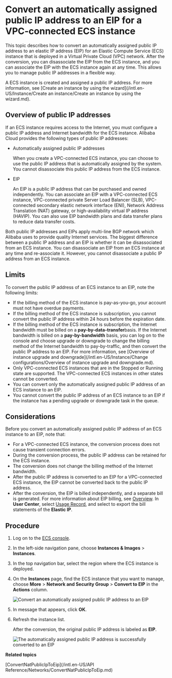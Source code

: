 # Convert an automatically assigned public IP address to an EIP for a VPC-connected ECS instance

This topic describes how to convert an automatically assigned public IP address to an elastic IP address \(EIP\) for an Elastic Compute Service \(ECS\) instance that is deployed in a Virtual Private Cloud \(VPC\) network. After the conversion, you can disassociate the EIP from the ECS instance, and you can associate the EIP with the ECS instance again at any time. This allows you to manage public IP addresses in a flexible way.

A ECS instance is created and assigned a public IP address. For more information, see [Create an instance by using the wizard](/intl.en-US/Instance/Create an instance/Create an instance by using the wizard.md).

## Overview of public IP addresses

If an ECS instance requires access to the Internet, you must configure a public IP address and Internet bandwidth for the ECS instance. Alibaba Cloud provides the following types of public IP addresses:

-   Automatically assigned public IP addresses

    When you create a VPC-connected ECS instance, you can choose to use the public IP address that is automatically assigned by the system. You cannot disassociate this public IP address from the ECS instance.

-   EIP

    An EIP is a public IP address that can be purchased and owned independently. You can associate an EIP with a VPC-connected ECS instance, VPC-connected private Server Load Balancer \(SLB\), VPC-connected secondary elastic network interface \(ENI\), Network Address Translation \(NAT\) gateway, or high-availability virtual IP address \(HAVIP\). You can also use EIP bandwidth plans and data transfer plans to reduce data transfer costs.


Both public IP addresses and EIPs apply multi-line BGP network which Alibaba uses to provide quality Internet services. The biggest difference between a public IP address and an EIP is whether it can be disassociated from an ECS instance. You can disassociate an EIP from an ECS instance at any time and re-associate it. However, you cannot disassociate a public IP address from an ECS instance.

## Limits

To convert the public IP address of an ECS instance to an EIP, note the following limits:

-   If the billing method of the ECS instance is pay-as-you-go, your account must not have overdue payments.
-   If the billing method of the ECS instance is subscription, you cannot convert the public IP address within 24 hours before the expiration date.
-   If the billing method of the ECS instance is subscription, the Internet bandwidth must be billed on a **pay-by-data-transfer**basis. If the Internet bandwidth is billed on a **pay-by-bandwidth** basis, you can log on to the console and choose upgrade or downgrade to change the billing method of the Internet bandwidth to pay-by-traffic, and then convert the public IP address to an EIP. For more information, see [Overview of instance upgrade and downgrade](/intl.en-US/Instance/Change configurations/Overview of instance upgrade and downgrade.md).
-   Only VPC-connected ECS instances that are in the Stopped or Running state are supported. The VPC-connected ECS instances in other states cannot be converted.
-   You can convert only the automatically assigned public IP address of an ECS instance to an EIP.
-   You cannot convert the public IP address of an ECS instance to an EIP if the instance has a pending upgrade or downgrade task in the queue.

## Considerations

Before you convert an automatically assigned public IP address of an ECS instance to an EIP, note that:

-   For a VPC-connected ECS instance, the conversion process does not cause transient connection errors.
-   During the conversion process, the public IP address can be retained for the ECS instance.
-   The conversion does not change the billing method of the Internet bandwidth.
-   After the public IP address is converted to an EIP for a VPC-connected ECS instance, the EIP cannot be converted back to the public IP address.
-   After the conversion, the EIP is billed independently, and a separate bill is generated. For more information about EIP billing, see [Overview](/intl.en-US/Pricing/Overview.md). In **User Center**, select [Usage Record](https://billing.console.aliyun.com/#/usage/record), and select to export the bill statements of the **Elastic IP**.

## Procedure

1.  Log on to the [ECS console](https://ecs.console.aliyun.com/#/home).

2.  In the left-side navigation pane, choose **Instances & Images** \> **Instances**.

3.  In the top navigation bar, select the region where the ECS instance is deployed.

4.  On the **Instances** page, find the ECS instance that you want to manage, choose **More** \> **Network and Security Group** \> **Convert to EIP** in the **Actions** column.

    ![Convert an automatically assigned public IP address to an EIP](https://static-aliyun-doc.oss-accelerate.aliyuncs.com/assets/img/en-US/8815679161/p88779.png)

5.  In message that appears, click **OK**.

6.  Refresh the instance list.

    After the conversion, the original public IP address is labeled as **EIP**.

    ![The automatically assigned public IP address is successfully converted to an EIP](https://static-aliyun-doc.oss-accelerate.aliyuncs.com/assets/img/en-US/2905958951/p88777.png)


**Related topics**  


[ConvertNatPublicIpToEip](/intl.en-US/API Reference/Networks/ConvertNatPublicIpToEip.md)

